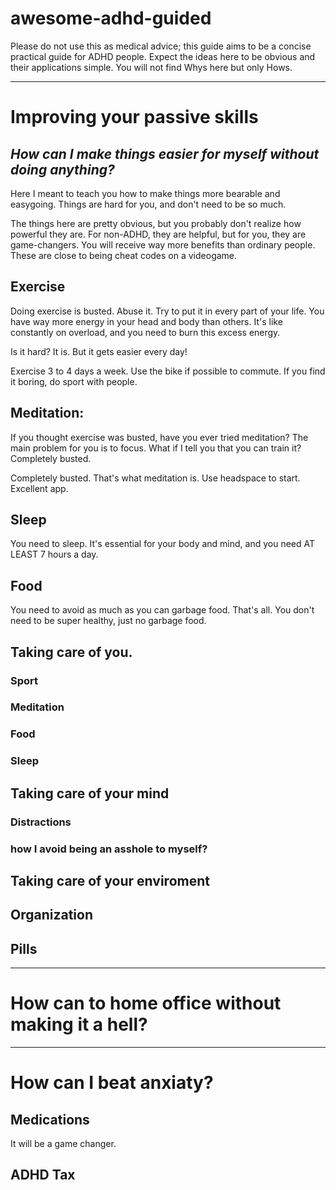 # awesome-adhd-guided

Please do not use this as medical advice; this guide aims to be a concise practical guide for ADHD people. Expect the ideas here to be obvious and their applications simple. You will not find Whys here but only Hows. 

----

# Improving your passive skills
## _How can I make things easier for myself without doing anything?_

Here I meant to teach you how to make things more bearable and easygoing. Things are hard for you, and don't need to be so much. 

The things here are pretty obvious, but you probably don't realize how powerful they are. For non-ADHD, they are helpful, but for you, they are game-changers. You will receive way more benefits than ordinary people. These are close to being cheat codes on a videogame.

## Exercise

Doing exercise is busted. Abuse it. Try to put it in every part of your life. You have way more energy in your head and body than others. It's like constantly on overload, and you need to burn this excess energy. 

Is it hard? It is. But it gets easier every day! 

 Exercise 3 to 4 days a week. Use the bike if possible to commute. If you find it boring, do sport with people. 

## Meditation: 
If you thought exercise was busted, have you ever tried meditation? The main problem for you is to focus. What if I tell you that you can train it? Completely busted. 

Completely busted. That's what meditation is. Use headspace to start. Excellent app. 

## Sleep
 You need to sleep. It's essential for your body and mind, and you need AT LEAST 7 hours a day. 

## Food
You need to avoid as much as you can garbage food. That's all. You don't need to be super healthy, just no garbage food. 

## Taking care of you. 

### Sport

### Meditation

### Food

### Sleep

## Taking care of your mind

### Distractions

### how I avoid being an asshole to myself? 

## Taking care of your enviroment

### 

## Organization

## Pills

---

# How can to home office without making it a hell?

---

# How can I beat anxiaty?

## Medications

It will be a game changer.

## ADHD Tax
